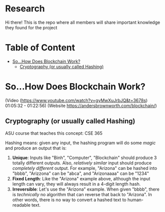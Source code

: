 # Research

Hi there! This is the repo where all members will share important knowledge they found for the project

# Table of Content

- [So...How Does Blockchain Work?](#sohow-does-blockchain-work-)
  - [Cryptography (or usually called Hashing)](#cryptography-or-usually-called-hashing)

# So...How Does Blockchain Work?
(Video (https://www.youtube.com/watch?v=gyMwXuJrbJQ&t=3678s) 01:05:32 - 01:22:56) (Website https://andersbrownworth.com/blockchain/)
## Cryptography (or usually called Hashing)
ASU course that teaches this concept: CSE 365

Hashing means: given any input, the hashing program will do some _magic_ and produce an output that is:
  1. **Unique**: Inputs like "Binh", "Computer", "Blockchain" should produce 3 totally different outputs. Also, _relatively similar_ input should produce _completely different_ output. For example, "Arizona" can be hashed into "bbbb", "Arizzona" can be "abca", and "Arizonaaaa" can be "1234"
  2. **Fixed Length**: Like the "Arizona" example above, although the input length can vary, they will always result in a 4-digit length hash.
  3. **Irreversible**: Let's use the "Arizona" example. When given "bbbb", there is _technically_ no algorithm that can reverse that back to "Arizona". In other words, there is no way to convert a hashed text to human-readable text.
